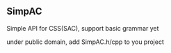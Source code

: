## SimpAC
  
  Simple API for CSS(SAC), support basic grammar yet
  
  under public domain, add SimpAC.h/cpp to you project